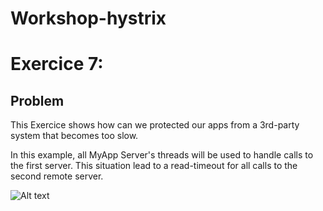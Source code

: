 Workshop-hystrix
================

# Exercice 7:

## Problem

This Exercice shows how can we protected our apps from a 3rd-party system that becomes too slow.

In this example, all MyApp Server's threads will be used to handle calls to the first server.
This situation lead to a read-timeout for all calls to the second remote server.

![Alt text](docs/images/hystrix_threadpool.png)

